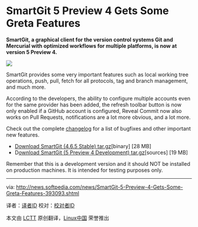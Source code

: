 SmartGit 5 Preview 4 Gets Some Greta Features
================================================================================
**SmartGit, a graphical client for the version control systems Git and Mercurial with optimized workflows for multiple platforms, is now at version 5 Preview 4.**

![](http://i1-news.softpedia-static.com/images/news2/SmartGit-5-Preview-4-Gets-Some-Greta-Features-393093-2.png)

SmartGit provides some very important features such as local working tree operations, push, pull, fetch for all protocols, tag and branch management, and much more.

According to the developers, the ability to configure multiple accounts even for the same provider has been added, the refresh toolbar button is now only enabled if a GitHub account is configured, Reveal Commit now also works on Pull Requests, notifications are a lot more obvious, and a lot more.

Check out the complete [changelog][1] for a list of bugfixes and other important new features.

- [Download SmartGit (4.6.5 Stable) tar.gz][2][binary] [28 MB]
- D[ownload SmartGit (5 Preview 4 Development) tar.gz][3][sources] [19 MB]

Remember that this is a development version and it should NOT be installed on production machines. It is intended for testing purposes only.

--------------------------------------------------------------------------------

via: http://news.softpedia.com/news/SmartGit-5-Preview-4-Gets-Some-Greta-Features-393093.shtml

译者：[译者ID](https://github.com/译者ID) 校对：[校对者ID](https://github.com/校对者ID)

本文由 [LCTT](https://github.com/LCTT/TranslateProject) 原创翻译，[Linux中国](http://linux.cn/) 荣誉推出

[1]:http://www.syntevo.com/smartgithg/changelog-eap.txt
[2]:http://www.syntevo.com/smartgit/download.html?all=true
[3]:http://www.syntevo.com/smartgithg/early-access?file=smartgithg/smartgithg-generic-5-preview-4.tar.gz